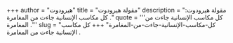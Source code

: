 +++
author = "هيرودوت"
title = "مقولة هيرودوت"
description = "مقولة هيرودوت: كل مكاسب الإنسانية جاءت من المغامرة ."
quote = '''كل مكاسب الإنسانية جاءت من المغامرة .'''
slug = "كل-مكاسب-الإنسانية-جاءت-من-المغامرة"
+++
كل مكاسب الإنسانية جاءت من المغامرة .
